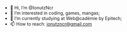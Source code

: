 - 👋 Hi, I’m @IonutzNcr
- 👀 I’m interested in coding, games, mangas;
- 🌱 I’m currently studying at Web@cadémie by Epitech; 
- 📫 How to reach: ionutzncr@gmail.com

<!---
IonutzNcr/IonutzNcr is a ✨ special ✨ repository because its `README.md` (this file) appears on your GitHub profile.
You can click the Preview link to take a look at your changes.
--->
